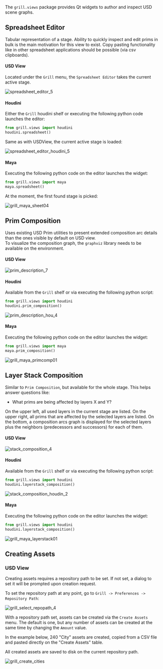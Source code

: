 The `grill.views` package provides Qt widgets to author and inspect USD scene graphs.

## Spreadsheet Editor

Tabular representation of a stage. Ability to quickly inspect and edit prims in bulk is the main motivation for this view to exist.
Copy pasting functionality like in other spreadsheet applications should be possible (via csv clipboards). 

#### USD View

Located under the `Grill` menu, the `Spreadsheet Editor` takes the current active stage.

![spreadsheet_editor_5](https://user-images.githubusercontent.com/8294116/99148142-3e9af200-26da-11eb-9a9d-3c63a3c32ccb.gif)

#### Houdini

Either the `Grill` houdini shelf or executing the following python code launches the editor:

```python
from grill.views import houdini
houdini.spreadsheet()
``` 

Same as with USDView, the current active stage is loaded:

![spreadsheet_editor_houdini_5](https://user-images.githubusercontent.com/8294116/99145748-57e57380-26c5-11eb-847f-ea01f023caf0.gif)

#### Maya

Executing the following python code on the editor launches the widget:

```python
from grill.views import maya
maya.spreadsheet()
``` 

At the moment, the first found stage is picked: 

![grill_maya_sheet04](https://user-images.githubusercontent.com/8294116/115137690-e0987f00-a06a-11eb-9ba3-1e7df3c0163c.gif)

## Prim Composition

Uses existing USD Prim utilities to present extended composition arc details than the ones visible by default on USD view.  
To visualize the composition graph, the `graphviz` library needs to be available on the environment. 

#### USD View

![prim_description_7](https://user-images.githubusercontent.com/8294116/98809052-1f4d5c00-2471-11eb-965d-43cea0c57322.gif)

#### Houdini

Available from the `Grill` shelf or via executing the following python script:
```python
from grill.views import houdini
houdini.prim_composition()
``` 

![prim_description_hou_4](https://user-images.githubusercontent.com/8294116/98945804-1dee6300-2547-11eb-8e9b-3f0211af6f3c.gif)

#### Maya

Executing the following python code on the editor launches the widget:
```python
from grill.views import maya
maya.prim_composition()
``` 

![grill_maya_primcomp01](https://user-images.githubusercontent.com/8294116/115137817-9fed3580-a06b-11eb-81d6-07d7c0fd854d.gif)


## Layer Stack Composition

Similar to `Prim Composition`, but available for the whole stage.
This helps answer questions like:

- What prims are being affected by layers X and Y?

On the upper left, all used layers in the current stage are listed.
On the upper right, all prims that are affected by the selected layers are listed.
On the bottom, a composition arcs graph is displayed for the selected layers plus the neighbors (predecessors and successors) for each of them.     
 
#### USD View

![stack_composition_4](https://user-images.githubusercontent.com/8294116/100603669-8a47cf80-3359-11eb-85fd-ce0e2aa96d60.gif)

#### Houdini
Available from the `Grill` shelf or via executing the following python script:
```python
from grill.views import houdini
houdini.layerstack_composition()
```

![stack_composition_houdin_2](https://user-images.githubusercontent.com/8294116/100744825-7cb24880-3432-11eb-8906-9c2c4019678e.gif)

#### Maya

Executing the following python code on the editor launches the widget:

```python
from grill.views import houdini
houdini.layerstack_composition()
```

![grill_maya_layerstack01](https://user-images.githubusercontent.com/8294116/115137947-6668fa00-a06c-11eb-8ec6-3fce8d92627f.gif)

## Creating Assets

### USD View

Creating assets requires a repository path to be set. If not set, a dialog to set it will be prompted upon creation request.

To set the repository path at any point, go to `Grill -> Preferences -> Repository Path`:

![grill_select_repopath_4](https://user-images.githubusercontent.com/8294116/114215808-681a2a00-99a9-11eb-85c2-04d45d5a3aef.gif)


With a repository path set, assets can be created via the `Create Assets` menu. The default is one, but any number of assets can be created at the same time by changing the `Amount` value.

In the example below, 240 "City" assets are created, copied from a CSV file and pasted directly on the "Create Assets" table.

All created assets are saved to disk on the current repository path.

![grill_create_cities](https://user-images.githubusercontent.com/8294116/112751505-263ccb80-901a-11eb-8a64-d46ef43dd087.gif)
